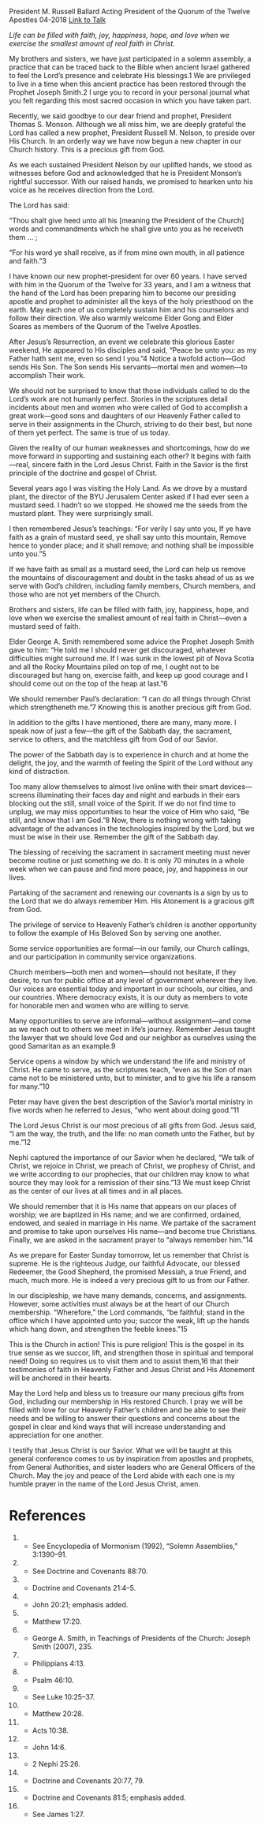 President M. Russell Ballard
Acting President of the Quorum of the Twelve Apostles
04-2018
[Link to Talk](https://www.churchofjesuschrist.org/study/general-conference/2018/04/precious-gifts-from-god?lang=eng)

_Life can be filled with faith, joy, happiness, hope, and love when we exercise the smallest amount of real faith in Christ._

My brothers and sisters, we have just participated in a solemn assembly, a practice that can be traced back to the Bible when ancient Israel gathered to feel the Lord’s presence and celebrate His blessings.1 We are privileged to live in a time when this ancient practice has been restored through the Prophet Joseph Smith.2 I urge you to record in your personal journal what you felt regarding this most sacred occasion in which you have taken part.

Recently, we said goodbye to our dear friend and prophet, President Thomas S. Monson. Although we all miss him, we are deeply grateful the Lord has called a new prophet, President Russell M. Nelson, to preside over His Church. In an orderly way we have now begun a new chapter in our Church history. This is a precious gift from God.

As we each sustained President Nelson by our uplifted hands, we stood as witnesses before God and acknowledged that he is President Monson’s rightful successor. With our raised hands, we promised to hearken unto his voice as he receives direction from the Lord.

The Lord has said:

“Thou shalt give heed unto all his [meaning the President of the Church] words and commandments which he shall give unto you as he receiveth them … ;

“For his word ye shall receive, as if from mine own mouth, in all patience and faith.”3

I have known our new prophet-president for over 60 years. I have served with him in the Quorum of the Twelve for 33 years, and I am a witness that the hand of the Lord has been preparing him to become our presiding apostle and prophet to administer all the keys of the holy priesthood on the earth. May each one of us completely sustain him and his counselors and follow their direction. We also warmly welcome Elder Gong and Elder Soares as members of the Quorum of the Twelve Apostles.

After Jesus’s Resurrection, an event we celebrate this glorious Easter weekend, He appeared to His disciples and said, “Peace be unto you: as my Father hath sent me, even so send I you.”4 Notice a twofold action—God sends His Son. The Son sends His servants—mortal men and women—to accomplish Their work.

We should not be surprised to know that those individuals called to do the Lord’s work are not humanly perfect. Stories in the scriptures detail incidents about men and women who were called of God to accomplish a great work—good sons and daughters of our Heavenly Father called to serve in their assignments in the Church, striving to do their best, but none of them yet perfect. The same is true of us today.

Given the reality of our human weaknesses and shortcomings, how do we move forward in supporting and sustaining each other? It begins with faith—real, sincere faith in the Lord Jesus Christ. Faith in the Savior is the first principle of the doctrine and gospel of Christ.



Several years ago I was visiting the Holy Land. As we drove by a mustard plant, the director of the BYU Jerusalem Center asked if I had ever seen a mustard seed. I hadn’t so we stopped. He showed me the seeds from the mustard plant. They were surprisingly small.

I then remembered Jesus’s teachings: “For verily I say unto you, If ye have faith as a grain of mustard seed, ye shall say unto this mountain, Remove hence to yonder place; and it shall remove; and nothing shall be impossible unto you.”5

If we have faith as small as a mustard seed, the Lord can help us remove the mountains of discouragement and doubt in the tasks ahead of us as we serve with God’s children, including family members, Church members, and those who are not yet members of the Church.

Brothers and sisters, life can be filled with faith, joy, happiness, hope, and love when we exercise the smallest amount of real faith in Christ—even a mustard seed of faith.

Elder George A. Smith remembered some advice the Prophet Joseph Smith gave to him: “He told me I should never get discouraged, whatever difficulties might surround me. If I was sunk in the lowest pit of Nova Scotia and all the Rocky Mountains piled on top of me, I ought not to be discouraged but hang on, exercise faith, and keep up good courage and I should come out on the top of the heap at last.”6

We should remember Paul’s declaration: “I can do all things through Christ which strengtheneth me.”7 Knowing this is another precious gift from God.

In addition to the gifts I have mentioned, there are many, many more. I speak now of just a few—the gift of the Sabbath day, the sacrament, service to others, and the matchless gift from God of our Savior.

The power of the Sabbath day is to experience in church and at home the delight, the joy, and the warmth of feeling the Spirit of the Lord without any kind of distraction.

Too many allow themselves to almost live online with their smart devices—screens illuminating their faces day and night and earbuds in their ears blocking out the still, small voice of the Spirit. If we do not find time to unplug, we may miss opportunities to hear the voice of Him who said, “Be still, and know that I am God.”8 Now, there is nothing wrong with taking advantage of the advances in the technologies inspired by the Lord, but we must be wise in their use. Remember the gift of the Sabbath day.

The blessing of receiving the sacrament in sacrament meeting must never become routine or just something we do. It is only 70 minutes in a whole week when we can pause and find more peace, joy, and happiness in our lives.

Partaking of the sacrament and renewing our covenants is a sign by us to the Lord that we do always remember Him. His Atonement is a gracious gift from God.

The privilege of service to Heavenly Father’s children is another opportunity to follow the example of His Beloved Son by serving one another.

Some service opportunities are formal—in our family, our Church callings, and our participation in community service organizations.

Church members—both men and women—should not hesitate, if they desire, to run for public office at any level of government wherever they live. Our voices are essential today and important in our schools, our cities, and our countries. Where democracy exists, it is our duty as members to vote for honorable men and women who are willing to serve.

Many opportunities to serve are informal—without assignment—and come as we reach out to others we meet in life’s journey. Remember Jesus taught the lawyer that we should love God and our neighbor as ourselves using the good Samaritan as an example.9

Service opens a window by which we understand the life and ministry of Christ. He came to serve, as the scriptures teach, “even as the Son of man came not to be ministered unto, but to minister, and to give his life a ransom for many.”10

Peter may have given the best description of the Savior’s mortal ministry in five words when he referred to Jesus, “who went about doing good.”11



The Lord Jesus Christ is our most precious of all gifts from God. Jesus said, “I am the way, the truth, and the life: no man cometh unto the Father, but by me.”12

Nephi captured the importance of our Savior when he declared, “We talk of Christ, we rejoice in Christ, we preach of Christ, we prophesy of Christ, and we write according to our prophecies, that our children may know to what source they may look for a remission of their sins.”13 We must keep Christ as the center of our lives at all times and in all places.

We should remember that it is His name that appears on our places of worship; we are baptized in His name; and we are confirmed, ordained, endowed, and sealed in marriage in His name. We partake of the sacrament and promise to take upon ourselves His name—and become true Christians. Finally, we are asked in the sacrament prayer to “always remember him.”14

As we prepare for Easter Sunday tomorrow, let us remember that Christ is supreme. He is the righteous Judge, our faithful Advocate, our blessed Redeemer, the Good Shepherd, the promised Messiah, a true Friend, and much, much more. He is indeed a very precious gift to us from our Father.

In our discipleship, we have many demands, concerns, and assignments. However, some activities must always be at the heart of our Church membership. “Wherefore,” the Lord commands, “be faithful; stand in the office which I have appointed unto you; succor the weak, lift up the hands which hang down, and strengthen the feeble knees.”15

This is the Church in action! This is pure religion! This is the gospel in its true sense as we succor, lift, and strengthen those in spiritual and temporal need! Doing so requires us to visit them and to assist them,16 that their testimonies of faith in Heavenly Father and Jesus Christ and His Atonement will be anchored in their hearts.

May the Lord help and bless us to treasure our many precious gifts from God, including our membership in His restored Church. I pray we will be filled with love for our Heavenly Father’s children and be able to see their needs and be willing to answer their questions and concerns about the gospel in clear and kind ways that will increase understanding and appreciation for one another.

I testify that Jesus Christ is our Savior. What we will be taught at this general conference comes to us by inspiration from apostles and prophets, from General Authorities, and sister leaders who are General Officers of the Church. May the joy and peace of the Lord abide with each one is my humble prayer in the name of the Lord Jesus Christ, amen.

# References
1. - See Encyclopedia of Mormonism (1992), “Solemn Assemblies,” 3:1390–91.
2. - See Doctrine and Covenants 88:70.
3. - Doctrine and Covenants 21:4–5.
4. - John 20:21; emphasis added.
5. - Matthew 17:20.
6. - George A. Smith, in Teachings of Presidents of the Church: Joseph Smith (2007), 235.
7. - Philippians 4:13.
8. - Psalm 46:10.
9. - See Luke 10:25–37.
10. - Matthew 20:28.
11. - Acts 10:38.
12. - John 14:6.
13. - 2 Nephi 25:26.
14. - Doctrine and Covenants 20:77, 79.
15. - Doctrine and Covenants 81:5; emphasis added.
16. - See James 1:27.